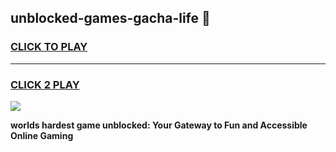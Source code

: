 
## unblocked-games-gacha-life 👋
<h3>
<a href="https://premium.freeplayer.one?title=unblocked-games-gacha-life&ref=14F">CLICK TO PLAY</a></h3>
<hr>

<h3>
<a href="https://premium.freeplayer.one?title=unblocked-games-gacha-life&ref=14F">CLICK 2 PLAY</a>
  
</h3>

<a href="https://premium.freeplayer.one?title=unblocked-games-gacha-life&ref=12F/"><img src="https://clearcache.store/games.png"></a>


**worlds hardest game unblocked: Your Gateway to Fun and Accessible Online Gaming**
